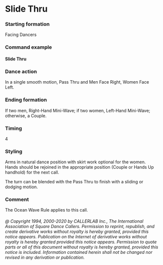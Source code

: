 
# Slide Thru

### Starting formation

Facing Dancers

### Command example

#### Slide Thru

### Dance action

In a single smooth motion, Pass Thru and Men Face Right, Women Face Left.

### Ending formation

If two men, Right-Hand Mini-Wave; if two women, Left-Hand Mini-Wave;
otherwise, a Couple.

### Timing

4

### Styling

Arms in natural dance position with skirt work optional for the women.
Hands should be rejoined in the appropriate position
(Couple or Hands Up handhold) for the next call.

The turn can be blended with the Pass Thru
to finish with a sliding or dodging motion.

### Comment

The Ocean Wave Rule applies to this call.

###### @ Copyright 1994, 2000-2020 by CALLERLAB Inc., The International Association of Square Dance Callers. Permission to reprint, republish, and create derivative works without royalty is hereby granted, provided this notice appears. Publication on the Internet of derivative works without royalty is hereby granted provided this notice appears. Permission to quote parts or all of this document without royalty is hereby granted, provided this notice is included. Information contained herein shall not be changed nor revised in any derivation or publication.
